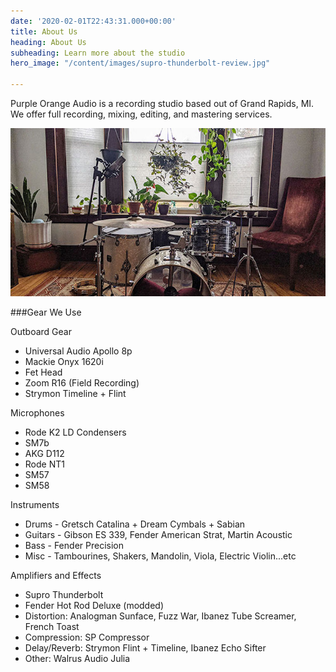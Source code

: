 ```yaml
---
date: '2020-02-01T22:43:31.000+00:00'
title: About Us
heading: About Us
subheading: Learn more about the studio
hero_image: "/content/images/supro-thunderbolt-review.jpg"

---
```


Purple Orange Audio is a recording studio based out of Grand Rapids, MI. We offer full recording, mixing, editing, and mastering services.

![Purple Orange Audio](/content/images/post-2.jpg)

###Gear We Use

Outboard Gear
* Universal Audio Apollo 8p
* Mackie Onyx 1620i
* Fet Head
* Zoom R16 (Field Recording)
* Strymon Timeline + Flint

Microphones
* Rode K2 LD Condensers
* SM7b
* AKG D112
* Rode NT1
* SM57
* SM58

Instruments
* Drums - Gretsch Catalina + Dream Cymbals + Sabian
* Guitars - Gibson ES 339, Fender American Strat, Martin Acoustic
* Bass - Fender Precision
* Misc - Tambourines, Shakers, Mandolin, Viola, Electric Violin...etc 

Amplifiers and Effects
* Supro Thunderbolt
* Fender Hot Rod Deluxe (modded)
* Distortion: Analogman Sunface, Fuzz War, Ibanez Tube Screamer, French Toast
* Compression: SP Compressor
* Delay/Reverb: Strymon Flint + Timeline, Ibanez Echo Sifter
* Other: Walrus Audio Julia

